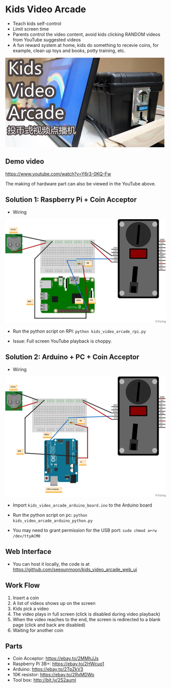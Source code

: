 # Kids Video Arcade
* Teach kids self-control
* Limit screen time
* Parents control the video content, avoid kids clicking RANDOM videos from YouTube suggested videos
* A fun reward system at home, kids do something to recevie coins, for example, clean up toys and books, potty training, etc.

![logo](kids_video_arcade.jpg)

## **Demo video** 

https://www.youtube.com/watch?v=Y6r3-0KQ-Fw

The making of hardware part can also be viewed in the YouTube above.

## **Solution 1: Raspberry Pi + Coin Acceptor**

* Wiring

![wiring diagram](/solution_1_raspberry_pi/kids_video_arcade_rpi_bb.png)

* Run the python script on RPI: `python kids_video_arcade_rpi.py`

* Issue: Full screen YouTube playback is choppy.


## **Solution 2: Arduino + PC + Coin Acceptor**

* Wiring

![wiring diagram](/solution_2_arduino_and_pc/kids_video_arcade_arduino_bb.png)

* Import `kids_video_arcade_arduino_board.ino` to the Arduino board

* Run the python script on pc: `python kids_video_arcade_arduino_python.py`

* You may need to grant permission for the USB port: `sudo chmod a+rw /dev/ttyACM0`


## **Web Interface**

* You can host it locally, the code is at https://github.com/seesunmoon/kids_video_arcade_web_ui


## **Work Flow**

1. Insert a coin
2. A list of videos shows up on the screen
3. Kids pick a video
4. The video plays in full screen (click is disabled during video playback)
5. When the video reaches to the end, the screen is redirected to a blank page (click and back are disabled)
6. Waiting for another coin

## **Parts**
* Coin Acceptor: https://ebay.to/2MMhJJs
* Raspberry Pi 3B+: https://ebay.to/2HWcuo1
* Arduino: https://ebay.to/2TpZkV3
* 10K resistor: https://ebay.to/2RxMDWo
* Tool box: http://bit.ly/2S2auml